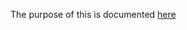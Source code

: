 The purpose of this is documented [here](https://github.com/SystemJargon/pi-hole/tree/main/time-restrict-block-by-group)